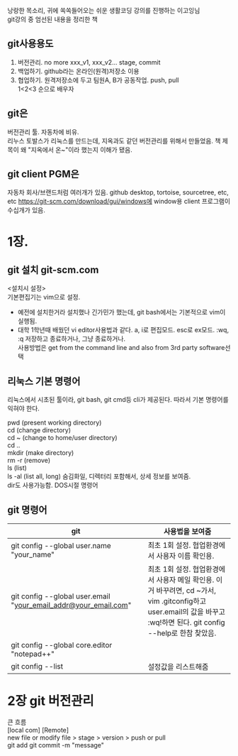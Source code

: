 낭랑한 목소리, 귀에 쏙쏙들어오는 쉬운 생활코딩 강의를 진행하는 이고잉님  
git강의 중 엄선된 내용을 정리한 책  

## git사용용도  
1. 버전관리. no more xxx_v1, xxx_v2... stage, commit  
2. 백업하기. github라는 온라인(원격)저장소 이용  
3. 협업하기. 원격저장소에 두고 팀원A, B가 공동작업. push, pull  
1<2<3 순으로 배우자  

## git은  
버전관리 툴. 자동차에 비유.  
리누스 토발스가 리눅스를 만드는데, 지옥과도 같던 버전관리를 위해서 만들었음. 책 제목이 왜 "지옥에서 온~"이라 했는지 이해가 됐음.  

## git client PGM은  
자동차 회사/브랜드처럼 여러개가 있음. github desktop, tortoise, sourcetree, etc, etc
https://git-scm.com/download/gui/windows에 window용 client 프로그램이 수십개가 있음.

# 1장.   
## git 설치 git-scm.com  
<설치시 설정>  
기본편집기는 vim으로 설정.  
  - 예전에 설치한거라 설치했나 긴가민가 했는데, git bash에서는 기본적으로 vim이 실행됨.  
  - 대학 1학년때 배웠던 vi editor사용법과 같다. a, i로 편집모드. esc로 ex모드. :wq, :q 저장하고 종료하거나, 그냥 종료하거나.  
사용방법은 get from the command line and also from 3rd party software선택  

## 리눅스 기본 명령어  
리눅스에서 시초된 툴이라, git bash, git cmd등 cli가 제공된다. 따라서 기본 명령어를 익혀야 한다.  

pwd (present working directory)  
cd (change directory)  
cd ~ (change to home/user directory)  
cd ..  
mkdir (make directory)  
rm -r (remove)  
ls (list)  
ls -al (list all, long) 숨김화일, 디렉터리 포함해서, 상세 정보를 보여줌.  
dir도 사용가능함. DOS시절 명령어  

## git 명령어  

| git  | 사용법을 보여줌 |  
|------|----------------|  
| git config --global user.name "your_name" | 최초 1회 설정. 협업환경에서 사용자 이름 확인용. |  
| git config --global user.email "your_email_addr@your_email.com" | 최초 1회 설정. 협업환경에서 사용자 메일 확인용. 이거 바꾸려면, cd ~가서, vim .gitconfig하고 user.email의 값을 바꾸고 :wq!하면 된다. git config --help로 한참 찾았음.|
| git config --global core.editor "notepad++" | |
| git config --list | 설정값을 리스트해줌 |

# 2장 git 버전관리  
큰 흐름  
[local com]                                      [Remote]  
new file or modify file > stage > version   >   push or pull  
                      git add   git commit -m "message"  
